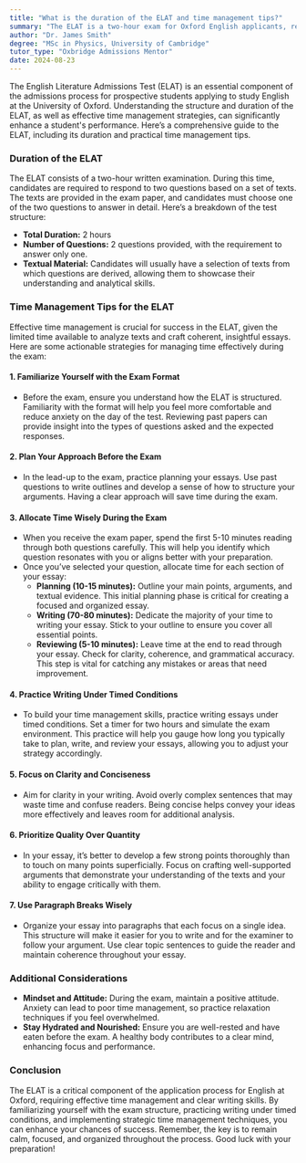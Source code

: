 ```yaml
---
title: "What is the duration of the ELAT and time management tips?"
summary: "The ELAT is a two-hour exam for Oxford English applicants, requiring responses to two text-based questions. Time management tips can boost performance."
author: "Dr. James Smith"
degree: "MSc in Physics, University of Cambridge"
tutor_type: "Oxbridge Admissions Mentor"
date: 2024-08-23
---
```


The English Literature Admissions Test (ELAT) is an essential component of the admissions process for prospective students applying to study English at the University of Oxford. Understanding the structure and duration of the ELAT, as well as effective time management strategies, can significantly enhance a student's performance. Here’s a comprehensive guide to the ELAT, including its duration and practical time management tips.

### Duration of the ELAT

The ELAT consists of a two-hour written examination. During this time, candidates are required to respond to two questions based on a set of texts. The texts are provided in the exam paper, and candidates must choose one of the two questions to answer in detail. Here’s a breakdown of the test structure:

- **Total Duration:** 2 hours
- **Number of Questions:** 2 questions provided, with the requirement to answer only one.
- **Textual Material:** Candidates will usually have a selection of texts from which questions are derived, allowing them to showcase their understanding and analytical skills.

### Time Management Tips for the ELAT

Effective time management is crucial for success in the ELAT, given the limited time available to analyze texts and craft coherent, insightful essays. Here are some actionable strategies for managing time effectively during the exam:

#### 1. **Familiarize Yourself with the Exam Format**
   - Before the exam, ensure you understand how the ELAT is structured. Familiarity with the format will help you feel more comfortable and reduce anxiety on the day of the test. Reviewing past papers can provide insight into the types of questions asked and the expected responses.

#### 2. **Plan Your Approach Before the Exam**
   - In the lead-up to the exam, practice planning your essays. Use past questions to write outlines and develop a sense of how to structure your arguments. Having a clear approach will save time during the exam.

#### 3. **Allocate Time Wisely During the Exam**
   - When you receive the exam paper, spend the first 5-10 minutes reading through both questions carefully. This will help you identify which question resonates with you or aligns better with your preparation.
   - Once you’ve selected your question, allocate time for each section of your essay:
     - **Planning (10-15 minutes):** Outline your main points, arguments, and textual evidence. This initial planning phase is critical for creating a focused and organized essay.
     - **Writing (70-80 minutes):** Dedicate the majority of your time to writing your essay. Stick to your outline to ensure you cover all essential points.
     - **Reviewing (5-10 minutes):** Leave time at the end to read through your essay. Check for clarity, coherence, and grammatical accuracy. This step is vital for catching any mistakes or areas that need improvement.

#### 4. **Practice Writing Under Timed Conditions**
   - To build your time management skills, practice writing essays under timed conditions. Set a timer for two hours and simulate the exam environment. This practice will help you gauge how long you typically take to plan, write, and review your essays, allowing you to adjust your strategy accordingly.

#### 5. **Focus on Clarity and Conciseness**
   - Aim for clarity in your writing. Avoid overly complex sentences that may waste time and confuse readers. Being concise helps convey your ideas more effectively and leaves room for additional analysis.

#### 6. **Prioritize Quality Over Quantity**
   - In your essay, it’s better to develop a few strong points thoroughly than to touch on many points superficially. Focus on crafting well-supported arguments that demonstrate your understanding of the texts and your ability to engage critically with them.

#### 7. **Use Paragraph Breaks Wisely**
   - Organize your essay into paragraphs that each focus on a single idea. This structure will make it easier for you to write and for the examiner to follow your argument. Use clear topic sentences to guide the reader and maintain coherence throughout your essay.

### Additional Considerations

- **Mindset and Attitude:** During the exam, maintain a positive attitude. Anxiety can lead to poor time management, so practice relaxation techniques if you feel overwhelmed.
- **Stay Hydrated and Nourished:** Ensure you are well-rested and have eaten before the exam. A healthy body contributes to a clear mind, enhancing focus and performance.

### Conclusion

The ELAT is a critical component of the application process for English at Oxford, requiring effective time management and clear writing skills. By familiarizing yourself with the exam structure, practicing writing under timed conditions, and implementing strategic time management techniques, you can enhance your chances of success. Remember, the key is to remain calm, focused, and organized throughout the process. Good luck with your preparation!
    